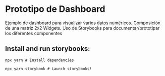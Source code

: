 # Prototipo de Dashboard

Ejemplo de dashboard para visualizar varios datos numéricos. 
Composición de una matriz 2x2 Widgets.
Uso de Storybooks para documentar/prototipar los diferentes componentes

## Install and run storybooks:

```
npx yarn # Install dependencies

npx yarn storybook # Launch storybooks!
```
